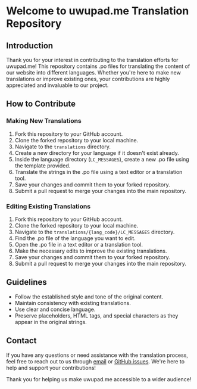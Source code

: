 # Welcome to uwupad.me Translation Repository

## Introduction
Thank you for your interest in contributing to the translation efforts for uwupad.me! This repository contains .po files for translating the content of our website into different languages. Whether you're here to make new translations or improve existing ones, your contributions are highly appreciated and invaluable to our project.

## How to Contribute
### Making New Translations
1. Fork this repository to your GitHub account.
2. Clone the forked repository to your local machine.
3. Navigate to the `translations` directory.
4. Create a new directory for your language if it doesn't exist already.
5. Inside the language directory (`LC_MESSAGES`), create a new .po file using the template provided.
6. Translate the strings in the .po file using a text editor or a translation tool.
7. Save your changes and commit them to your forked repository.
8. Submit a pull request to merge your changes into the main repository.

### Editing Existing Translations
1. Fork this repository to your GitHub account.
2. Clone the forked repository to your local machine.
3. Navigate to the `translations/{lang_code}/LC_MESSAGES` directory.
4. Find the .po file of the language you want to edit.
5. Open the .po file in a text editor or a translation tool.
6. Make the necessary edits to improve the existing translations.
7. Save your changes and commit them to your forked repository.
8. Submit a pull request to merge your changes into the main repository.

## Guidelines
- Follow the established style and tone of the original content.
- Maintain consistency with existing translations.
- Use clear and concise language.
- Preserve placeholders, HTML tags, and special characters as they appear in the original strings.

## Contact
If you have any questions or need assistance with the translation process, feel free to reach out to us through [email](mailto:admin@uwupad.me) or [GitHub issues](https://github.com/UwUpad/uwupad-translations/issues). We're here to help and support your contributions!

Thank you for helping us make uwupad.me accessible to a wider audience!